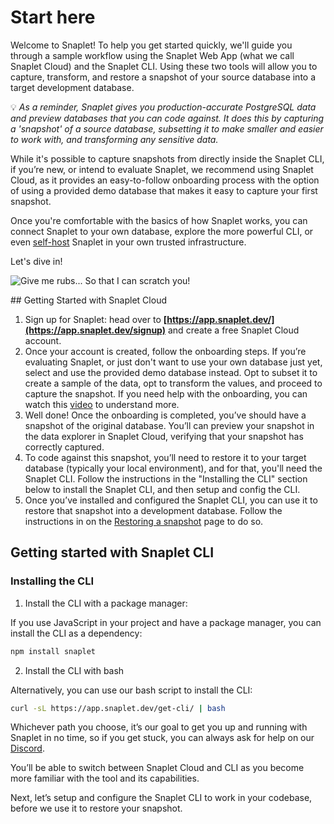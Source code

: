 # Start here
Welcome to Snaplet! To help you get started quickly, we'll guide you through a sample workflow using the Snaplet Web App (what we call Snaplet Cloud) and the Snaplet CLI. Using these two tools will allow you to capture, transform, and restore a snapshot of your source database into a target development database.

💡 _As a reminder, Snaplet gives you production-accurate PostgreSQL data and preview databases that you can code against. It does this by capturing a 'snapshot' of a source database, subsetting it to make smaller and easier to work with, and transforming any sensitive data._


While it's possible to capture snapshots from directly inside the Snaplet CLI, if you’re new, or intend to  evaluate Snaplet, we recommend using Snaplet Cloud, as it provides an easy-to-follow onboarding process with the option of using a provided demo database that makes it easy to capture your first snapshot. 

Once you're comfortable with the basics of how Snaplet works, you can connect Snaplet to your own database, explore the more powerful CLI, or even [self-host](/guides/self-hosting) Snaplet in your own trusted infrastructure.

Let's dive in!

<div style={{textAlign: 'center'}}>

![Give me rubs... So that I can scratch you!](/img/snaplet-playing.svg)
</div>
## Getting Started with Snaplet Cloud

1. Sign up for Snaplet: head over to **[https://app.snaplet.dev/](https://app.snaplet.dev/signup)** and create a free Snaplet Cloud account.
2. Once your account is created, follow the onboarding steps. If you’re evaluating Snaplet, or just don't want to use your own database just yet, select and use the provided demo database instead. Opt to subset it to create a sample of the data, opt to transform the values, and proceed to capture the snapshot. If you need help with the onboarding, you can watch this [video](https://www.loom.com/share/26f6aae49d8b425fb31358664d17e8a6) to understand more.
3. Well done! Once the onboarding is completed, you’ve should have a snapshot of the original database. You’ll can preview your snapshot in the data explorer in Snaplet Cloud, verifying that your snapshot has correctly captured.  
4. To code against this snapshot, you’ll need to restore it to your target database (typically your local environment), and for that, you'll need the Snaplet CLI. Follow the instructions in the "Installing the  CLI" section below to install the Snaplet CLI, and then setup and config the CLI.
5. Once you’ve installed and configured the Snaplet CLI, you can use it to restore that snapshot into a development database. Follow the instructions in on the [Restoring a snapshot](getting-started/restoring) page to do so.  
  
## Getting started with Snaplet CLI

### Installing the CLI

1. Install the CLI with a package manager: 

If you use JavaScript in your project and have a package manager, you can install the CLI as a dependency:

```bash
npm install snaplet
```

2. Install the CLI with bash

Alternatively, you can use our bash script to install the CLI:

```bash
curl -sL https://app.snaplet.dev/get-cli/ | bash
```

Whichever path you choose, it’s our goal to get you up and running with Snaplet in no time, so if you get stuck, you can always ask for help on our [Discord](https://app.snaplet.dev/chat). 

You’ll be able to switch between Snaplet Cloud and CLI as you become more familiar with the tool and its capabilities. 

Next, let’s setup and configure the Snaplet CLI to work in your codebase, before we use it to restore your snapshot.
